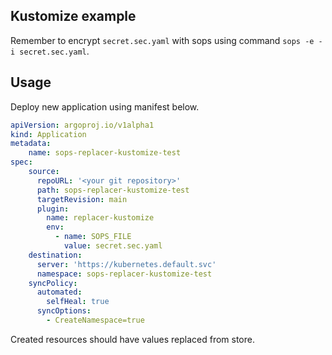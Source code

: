 ﻿## Kustomize example
Remember to encrypt `secret.sec.yaml` with sops using command
`sops -e -i secret.sec.yaml`.

## Usage
Deploy new application using manifest below.
```yaml
apiVersion: argoproj.io/v1alpha1
kind: Application
metadata:
    name: sops-replacer-kustomize-test
spec:
    source:
      repoURL: '<your git repository>'
      path: sops-replacer-kustomize-test
      targetRevision: main
      plugin:
        name: replacer-kustomize
        env:
          - name: SOPS_FILE
            value: secret.sec.yaml
    destination:
      server: 'https://kubernetes.default.svc'
      namespace: sops-replacer-kustomize-test
    syncPolicy:
      automated:
        selfHeal: true
      syncOptions:
        - CreateNamespace=true
```
Created resources should have values replaced from store.
